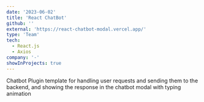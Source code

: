 ```yaml
---
date: '2023-06-02'
title: 'React ChatBot'
github: ''
external: 'https://react-chatbot-modal.vercel.app/'
type: 'Team'
tech:
  - React.js
  - Axios
company: '-'
showInProjects: true
---
```


Chatbot Plugin template for handling user requests and sending them to the backend, and showing the response in the chatbot modal with typing animation
